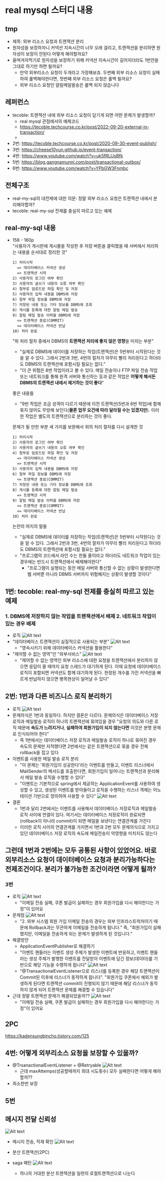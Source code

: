 # real mysql 스터디 내용

## tmp

- 제목: 외부 리소스 요청과 트랜잭션 분리
- 원자성을 보장하자니 커넥션 지속시간이 너무 오래 걸리고,
  트랜잭션을 분리하면 원자성이 보장이 안된다
  어떻게 해야할까요?
- 울며겨자먹기로 원자성을 보장하기 위해 커넥션 지속시간이 길어지더라도 1번안을 그대로 하기만 하면 될까요?
  - 만약 외부리소스 요청이 두개라고 가정해보죠. 두번째 외부 리소스 요청이 실패하여 롤백해야한다면, 첫번째 외부 리소스 요청은 롤백 될까요?
  - 외부 리소스 요청인 알림메일발송은 롤백 되지 않습니다

## 레퍼런스

- tecoble: 트랜잭션 내에 외부 리소스 요청이 담기게 되면 어떤 문제가 발생할까?
  - real mysql 관점에서의 예제코드
  - <https://tecoble.techcourse.co.kr/post/2022-09-20-external-in-transaction/>
  -
- 2번: https://tecoble.techcourse.co.kr/post/2020-09-30-event-publish/
- 3번: https://cheese10yun.github.io/event-transaction/
- 4번: https://www.youtube.com/watch?v=uk5fRLUsBfk
- 5번: https://blog.gangnamunni.com/post/transactional-outbox/
- 6번: https://www.youtube.com/watch?v=YPbGW3Fnmbc

## 전체구조

- real-my-sql의 대전제에 대한 의문: 정말 외부 리소스 요청은 트랜잭션 내에서 분리해야할까?
- tecoble: real-my-sql 전제를 충실히 따르고 있는 예제

## real-my-sql 내용

- 158 - 160p  
  "사용자가 게시판에 게시물을 작성한 후 저장 버튼을 클릭했을 때 서버에서 처리하는 내용을 순서대로 정리한 것"

  ```text
  1) 처리시작
    => 데이터베이스 커넥션 생성
    => 트랜잭션 시작
  2) 사용자의 로그인 여부 확인
  3) 사용자의 글쓰기 내용의 오류 여부 확인
  4) 첨부로 업로드된 파일 확인 및 저장
  5) 사용자의 입력 내용을 DBMS에 저장
  6) 첨부 파일 정보를 DBMS에 저장
  7) 저장된 내용 또는 기타 정보를 DBMS에 조회
  8) 게시물 등록에 대한 알림 메일 발송
  9) 알림 메일 발송 이력을 DBMS에 저장
    <= 트랜잭션 종료(COMMIT)
    <= 데이터베이스 커넥션 반납
  10) 처리 완료
  ```

  "위 처리 절차 중에서 DBMS의 **트랜잭션 처리에 좋지 않은 영향**을 미치는 부분"

  - "실제로 DBMS에 데이터를 저장하는 작업(트랜잭션)은 5번부터 시작된다는 것을 알 수 있다. 그래서 2번과 3번, 4번의 절차가 아무리 빨리 처리된다고 하더라도 DBMS의 트랜잭션에 포함시킬 필요는 없다."
  - "더 큰 위험은 8번 작업이라고 볼 수 있다. 메일 전송이나 FTP 파일 전송 작업 또는 네트워크를 통해 원격 서버와 통신하는 등과 같은 작업은 **어떻게 해서든 DBMS의 트랜잭션 내에서 제거하는 것이 좋다**"

  좋은 내용들

  - "9번 작업은 조금 성격이 다르기 때문에 이전 트랜잭션(5번과 6번 작업)에 함께 묶지 않아도 무방해 보인다(**물론 업무 요건에 따라 달라질 수는 있겠지만**). 이러한 작업은 별도의 트랜잭션으로 분리하는 것이 좋다.

  문제가 될 만한 부분 세 가지를 보완해서 위의 처리 절차를 다시 설계한 것

  ```text
  1) 처리시작
  2) 사용자의 로그인 여부 확인
  3) 사용자의 글쓰기 내용의 오류 여부 확인
  4) 첨부로 업로드된 파일 확인 및 저장
    => 데이터베이스 커넥션 생성
    => 트랜잭션 시작
  5) 사용자의 입력 내용을 DBMS에 저장
  6) 첨부 파일 정보를 DBMS에 저장
    <= 트랜잭션 종료(COMMIT)
  7) 저장된 내용 또는 기타 정보를 DBMS에 조회
  8) 게시물 등록에 대한 알림 메일 발송
    => 트랜잭션 시작
  9) 알림 메일 발송 이력을 DBMS에 저장
    <= 트랜잭션 종료(COMMIT)
    <= 데이터베이스 커넥션 반납
  10) 처리 완료
  ```

  논란의 여지의 말들

  - "실제로 DBMS에 데이터를 저장하는 작업(트랜잭션)은 5번부터 시작된다는 것을 알 수 있다. 그래서 2번과 3번, 4번의 절차가 아무리 빨리 처리된다고 하더라도 DBMS의 트랜잭션에 포함시킬 필요는 없다."
  - "프로그램의 코드에서 라인 수는 한둘 줄이라고 하더라도 네트워크 작업이 있는 경우에는 반드시 트랜잭션에서 배제해야한다"
    - "프로그램이 실행되는 동안 메일 서버와 통신할 수 없는 상황이 발생한다면 웹 서버뿐 아니라 DBMS 서버까지 위험해지는 상황이 발생할 것이다"

## 1번: tecoble: real-my-sql 전제를 충실히 따르고 있는 예제

### 1. DBMS에 저장하지 않는 작업을 트랜잭션에서 배제 2. 네트워크 작업이 있는 경우 배제

- 로직
  ![Alt text](images/image-3.png)
- "데이터베이스 트랜잭션이 실질적으로 사용되는 부분"
  ![Alt text](images/image-4.png)
  - "영속시키기 위해 데이터베이스 커넥션을 활용한다"
- "제어할 수 없는 영역"인 "외부서비스"
  ![Alt text](images/image-5.png)
  - "제어할 수 없는 영역인 외부 리소스에 대한 요청을 트랜잭션에서 분리하지 않으면 응답이 올 때까지 요청 스레드가 대기하게 된다. 이때 요청에 데이터베이스 로직이 포함되면 커넥션도 함께 대기하게 된다. 한정된 개수를 가진 커넥션을 빠르게 반납하지 않으면 병목현상이 일어날 수 있다"

## 2번: 1번과 다른 비즈니스 로직 분리하기

- 로직
  ![Alt text](images/image-6.png)
- 문제의식은 1번과 동일하다. 하지만 결론은 다르다. 문제의식은 데이터베이스 저장로직과 메일발송 로직이 하나의 트랜잭션에 묶여있을 경우 "요청의 의도와 다른 로직 때문에 **속도가 느려지거나**, **실패하여 회원가입이 되지 않는다면** 이것은 분명 문제로 인식되어야 한다"
  - 즉 1번에서는 데이터베이스 저장 로직과 메일발송 로직이 하나로 묶여진 경우 속도의 문제만 지적했다면 2번에서는 같은 트랜잭션으로 묶을 경우 전체 rollback을 잡고 있다
- 이벤트를 사용한 메일 발송 로직 분리
  - "이 문제는 '회원가입이 성공한다'라는 이벤트를 만들고, 이벤트 리스너에서 MailSender의 메서드를 호출한다면, 회원가입이 일어나는 트랜잭션과 분리해서 메일 발송 로직을 수행할 수 있다"
  - "이벤트는 기본적으로 spring에서 제공하는 ApplicationEvent를 사용하여 생성할 수 있고, 생성된 이벤트를 받아들이고 로직을 수행하는 리스너 객체는 어노테이션 기반으로 정의하여 사용할 수 있다"
    ![Alt text](images/image-7.png)
- 결론
  - 1번과 달리 2번에서는 이벤트를 사용해서 데이터베이스 저장로직과 메일발송 로직 사이에 연결이 있다. 여기서는 데이터베이스 저장로직이 완료되면(rollback이 아니라 commit)이 되면 메일을 보낸다는 연결관계를 가진다
  - 이러한 로직 사이의 연결관계를 가지면서 1번과 2번 모두 문제의식으로 가지고 있던 데이터베이스 저장 로직의 속도에 메일전송이 악영향을 미치지도 않는다

## 그런데 1번과 2번에는 모두 공통된 사항이 있었어요. 바로 외부리소스 요청이 데이터베이스 요청과 분리가능하다는 전제조건이다. 분리가 불가능한 조건이라면 어떻게 될까?

### 3번

- 로직
  ![Alt text](images/image-8.png)
  - "이메일 전송 실패, 쿠폰 발급이 실패하는 경우 회원가입을 다시 해야한다는 가정"이 있어요
- 문제점
  ![Alt text](images/image-9.png)
  - "2. 외부 시스템 회원 가입 이메일 전송의 경우는 외부 인프라스트럭처이기 때문에 Rollback과는 무관하게 이메일을 전송하게 됩니다." 즉, "회원가입이 실패했지만, 이메일을 전송하게 되는 문제가 발생하게 된 것입니다."
- 해결방안
  - ApplicationEventPublisher로 해결하기
  - "이벤트 핸들러는 이벤트 생성 주체가 발생한 이벤트에 반응하고, 이벤트 핸들러는 생성 주체가 발행한 이벤트를 전달받아 이벤트에 담긴 정보(데이터)를 기반으로 해당 기능을 수행하게 됩니다"
    ![Alt text](images/image-10.png)
  - "@TransactionalEventListener으로 리스너를 등록한 경우 해당 트랜잭션이 Commit된 이후에 리스너가 동작하게 됩니다". "회원가입 쿠폰에서 예외가 발생하게 된다면 트랜잭션 commit이 진행되지 않기 때문에 해당 리스너가 동작하지 않게 되어 트랜잭션 문제를 해결할 수 있습니다"
- 근데 정말 트랜잭션 문제가 해결되었을까??
  ![Alt text](images/image-11.png)
  - "이메일 전송 실패, 쿠폰 발급이 실패하는 경우 회원가입을 다시 해야한다는 가정"이 있어요

## 2PC

https://kadensungbincho.tistory.com/125

## 4번: 어떻게 외부리소스 요청을 보장할 수 있을까?

- @TrsanactionalEventListener + @Retryable
  ![Alt text](images/image-12.png)
  - 근데 maxAttemps(성공할때까지 최대 시도횟수) 모두 실패한다면 어떻게 해야할까??
- 최소한번 보장

## 5번

## 메시지 전달 신뢰성

![Alt text](images/image-13.png)

- 메시지 전송, 적재 확인
  ![Alt text](images/image-14.png)

- 분산 트랜잭션(2PC)
- saga 패턴
  ![Alt text](images/image-15.png)
  - 하나의 거대한 분산 트랜잭션을 일련의 로컬트랜잭션으로 나눈다
